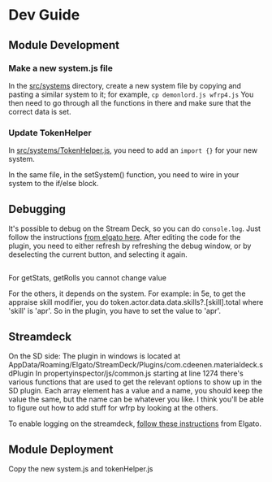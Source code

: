 
# Dev Guide


## Module Development 

### Make a new system.js file

In the [src/systems](src/systems) directory, create a new system file by copying and pasting a similar system to it; for example, `cp demonlord.js wfrp4.js`
You then need to go through all the functions in there and make sure that the correct data is set.

### Update TokenHelper
In [src/systems/TokenHelper.js](src/systems/TokenHelper.js), you need to add an `import {}` for your new system.

In the same file, in the setSystem() function, you need to wire in your system to the if/else block.

## Debugging

It's possible to debug on the Stream Deck, so you can do `console.log`. Just follow the instructions [from elgato here](https://developer.elgato.com/documentation/stream-deck/sdk/create-your-own-plugin/).  After editing the code for the plugin, you need to either refresh by refreshing the debug window, or by deselecting the current button, and selecting it again.

## 

For getStats, getRolls you cannot change value

For the others, it depends on the system. For example:
in 5e, to get the appraise skill modifier, you do token.actor.data.data.skills?.[skill].total where 'skill' is 'apr'. So in the plugin, you have to set the value to 'apr'.

## Streamdeck

On the SD side: The plugin in windows is located at AppData/Roaming/Elgato/StreamDeck/Plugins/com.cdeenen.materialdeck.sdPlugin
In propertyinspector/js/common.js starting at line 1274 there's various functions that are used to get the relevant options to show up in the SD plugin. Each array element has a value and a name, you should keep the value the same, but the name can be whatever you like. I think you'll be able to figure out how to add stuff for wfrp by looking at the others.

To enable logging on the streamdeck, [follow these instructions](https://developer.elgato.com/documentation/stream-deck/sdk/create-your-own-plugin/) from Elgato.


## Module Deployment
Copy the new system.js and tokenHelper.js 